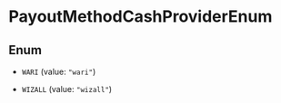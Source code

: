 

# PayoutMethodCashProviderEnum

## Enum


* `WARI` (value: `"wari"`)

* `WIZALL` (value: `"wizall"`)



